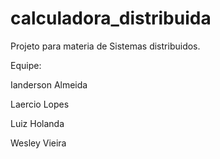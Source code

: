 # calculadora_distribuida

Projeto para materia de Sistemas distribuidos.

Equipe:

Ianderson Almeida

Laercio Lopes

Luiz Holanda

Wesley Vieira

